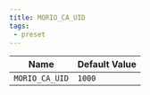```yaml
---
title: MORIO_CA_UID
tags: 
 - preset
---
```





<!-- MORIO_AUTO_GENERATED_CONTENT_STARTS - Manual changes made below will be overwritten -->
| Name | Default Value |
|------|---------------|
| `MORIO_CA_UID` | `1000` |
<!-- MORIO_AUTO_GENERATED_CONTENT_ENDS - Manual changes made above will be overwritten -->
